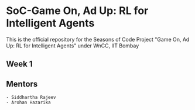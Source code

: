 # SoC-Game On, Ad Up: RL for Intelligent Agents
This is the official repository for the Seasons of Code Project "Game On, Ad Up: RL for Intelligent Agents" under WnCC, IIT Bombay
  ## Week 1
  ## Mentors
    - Siddhartha Rajeev
    - Arohan Hazarika
